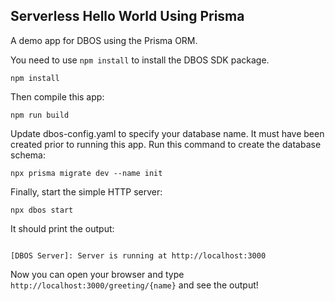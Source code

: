 ## Serverless Hello World Using Prisma

A demo app for DBOS using the Prisma ORM.

You need to use `npm install` to install the DBOS SDK package.

```shell
npm install
```

Then compile this app:
```shell
npm run build
```

Update dbos-config.yaml to specify your database name. It must have been created prior to running this app.
Run this command to create the database schema:
```shell
npx prisma migrate dev --name init
```


Finally, start the simple HTTP server:
```shell
npx dbos start
```

It should print the output:
```shell

[DBOS Server]: Server is running at http://localhost:3000
```

Now you can open your browser and type `http://localhost:3000/greeting/{name}` and see the output!
